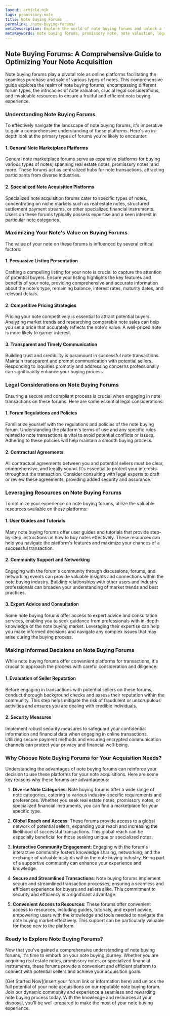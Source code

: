 ```yaml
---
layout: article.njk
tags: promissory-note
title: Note Buying Forums
permalink: /note-buying-forums/
metaDescription: Explore the world of note buying forums and unlock a treasure trove of note acquisition opportunities. Discover a wide array of note categories, including real estate notes, promissory notes, and specialized financial instruments.
metaKeywords: note buying forums, promissory note, note valuation, legal considerations for note buying, note buying resources, advantages of note buying forums, how to buy notes on forums, note buying tips, expert advice on note buying
---
```


## Note Buying Forums: A Comprehensive Guide to Optimizing Your Note Acquisition

Note buying forums play a pivotal role as online platforms facilitating the seamless purchase and sale of various types of notes. This comprehensive guide explores the realm of note buying forums, encompassing different forum types, the intricacies of note valuation, crucial legal considerations, and invaluable resources to ensure a fruitful and efficient note buying experience.

### Understanding Note Buying Forums

To effectively navigate the landscape of note buying forums, it's imperative to gain a comprehensive understanding of these platforms. Here's an in-depth look at the primary types of forums you're likely to encounter:

#### 1. General Note Marketplace Platforms

General note marketplace forums serve as expansive platforms for buying various types of notes, spanning real estate notes, promissory notes, and more. These forums act as centralized hubs for note transactions, attracting participants from diverse industries.

#### 2. Specialized Note Acquisition Platforms

Specialized note acquisition forums cater to specific types of notes, concentrating on niche markets such as real estate notes, structured settlement payment streams, or other specialized financial instruments. Users on these forums typically possess expertise and a keen interest in particular note categories.

### Maximizing Your Note's Value on Buying Forums

The value of your note on these forums is influenced by several critical factors:

#### 1. Persuasive Listing Presentation

Crafting a compelling listing for your note is crucial to capture the attention of potential buyers. Ensure your listing highlights the key features and benefits of your note, providing comprehensive and accurate information about the note's type, remaining balance, interest rates, maturity dates, and relevant details.

#### 2. Competitive Pricing Strategies

Pricing your note competitively is essential to attract potential buyers. Analyzing market trends and researching comparable note sales can help you set a price that accurately reflects the note's value. A well-priced note is more likely to garner interest.

#### 3. Transparent and Timely Communication

Building trust and credibility is paramount in successful note transactions. Maintain transparent and prompt communication with potential sellers. Responding to inquiries promptly and addressing concerns professionally can significantly enhance your buying process.

### Legal Considerations on Note Buying Forums

Ensuring a secure and compliant process is crucial when engaging in note transactions on these forums. Here are some essential legal considerations:

#### 1. Forum Regulations and Policies

Familiarize yourself with the regulations and policies of the note buying forum. Understanding the platform's terms of use and any specific rules related to note transactions is vital to avoid potential conflicts or issues. Adhering to these policies will help maintain a smooth buying process.

#### 2. Contractual Agreements

All contractual agreements between you and potential sellers must be clear, comprehensive, and legally sound. It's essential to protect your interests throughout the transaction. Consider consulting with legal experts to draft or review these agreements, providing added security and assurance.

### Leveraging Resources on Note Buying Forums

To optimize your experience on note buying forums, utilize the valuable resources available on these platforms:

#### 1. User Guides and Tutorials

Many note buying forums offer user guides and tutorials that provide step-by-step instructions on how to buy notes effectively. These resources can help you navigate the platform's features and maximize your chances of a successful transaction.

#### 2. Community Support and Networking

Engaging with the forum's community through discussions, forums, and networking events can provide valuable insights and connections within the note buying industry. Building relationships with other users and industry professionals can broaden your understanding of market trends and best practices.

#### 3. Expert Advice and Consultation

Some note buying forums offer access to expert advice and consultation services, enabling you to seek guidance from professionals with in-depth knowledge of the note buying market. Leveraging their expertise can help you make informed decisions and navigate any complex issues that may arise during the buying process.

### Making Informed Decisions on Note Buying Forums

While note buying forums offer convenient platforms for transactions, it's crucial to approach the process with careful consideration and diligence:

#### 1. Evaluation of Seller Reputation

Before engaging in transactions with potential sellers on these forums, conduct thorough background checks and assess their reputation within the community. This step helps mitigate the risk of fraudulent or unscrupulous activities and ensures you are dealing with credible individuals.

#### 2. Security Measures

Implement robust security measures to safeguard your confidential information and financial data when engaging in online transactions. Utilizing secure payment methods and ensuring encrypted communication channels can protect your privacy and financial well-being.

### Why Choose Note Buying Forums for Your Acquisition Needs?

Understanding the advantages of note buying forums can reinforce your decision to use these platforms for your note acquisitions. Here are some key reasons why these forums are advantageous:

1. **Diverse Note Categories**: Note buying forums offer a wide range of note categories, catering to various industry-specific requirements and preferences. Whether you seek real estate notes, promissory notes, or specialized financial instruments, you can find a marketplace for your specific type.

2. **Global Reach and Access**: These forums provide access to a global network of potential sellers, expanding your reach and increasing the likelihood of successful transactions. This global reach can be especially beneficial for those seeking unique or specialized notes.

3. **Interactive Community Engagement**: Engaging with the forum's interactive community fosters knowledge sharing, networking, and the exchange of valuable insights within the note buying industry. Being part of a supportive community can enhance your experience and knowledge.

4. **Secure and Streamlined Transactions**: Note buying forums implement secure and streamlined transaction processes, ensuring a seamless and efficient experience for buyers and sellers alike. This commitment to security and efficiency is a significant advantage.

5. **Convenient Access to Resources**: These forums offer convenient access to resources, including guides, tutorials, and expert advice, empowering users with the knowledge and tools needed to navigate the note buying market effectively. This support can be particularly valuable for those new to the platform.

### Ready to Explore Note Buying Forums?

Now that you've gained a comprehensive understanding of note buying forums, it's time to embark on your note buying journey. Whether you are acquiring real estate notes, promissory notes, or specialized financial instruments, these forums provide a convenient and efficient platform to connect with potential sellers and achieve your acquisition goals.

[Get Started Now](insert your forum link or information here) and unlock the full potential of your note acquisitions on our reputable note buying forum. Join our dynamic community and experience a seamless and rewarding note buying process today. With the knowledge and resources at your disposal, you'll be well-prepared to make the most of your note buying experience.